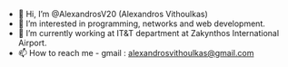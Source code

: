- 👋 Hi, I’m @AlexandrosV20 (Alexandros Vithoulkas)
- 👀 I’m interested in programming, networks and web development.
- 🌱 I’m currently working at IT&T department at Zakynthos International Airport.
- 📫 How to reach me - gmail : alexandrosvithoulkas@gmail.com 

<!---
AlexandrosV20/AlexandrosV20 is a ✨ special ✨ repository because its `README.md` (this file) appears on your GitHub profile.
You can click the Preview link to take a look at your changes.
--->
